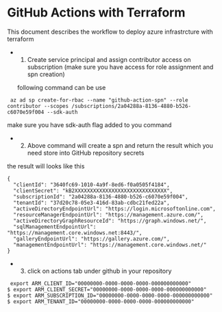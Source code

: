 # GitHub Actions with Terraform 

This document describes the workflow to deploy azure infrastrcture with terraform

- 1. Create service principal and assign contributor access on subscription (make sure you have access for role assignment and spn creation)

    following command can be use

```
 az ad sp create-for-rbac --name "github-action-spn" --role contributor --scopes /subscriptions/2a04288a-8136-4880-b526-c6070e59f004 --sdk-auth
```
make sure you have sdk-auth flag added to you command

- 2.  Above command will create a spn and return the result which you need store into GitHub repository secrets

the result will looks like this

```
{
  "clientId": "3640fc69-1010-4a9f-8ed6-f0a0505f4184",
  "clientSecret": "kB2XXXXXXXXXXXXXXXXXXXXXXXXXXXXXX",
  "subscriptionId": "2a04288a-8136-4880-b526-c6070e59f004",
  "tenantId": "37d20c78-05e3-416d-83ab-cdbc21fed22a",
  "activeDirectoryEndpointUrl": "https://login.microsoftonline.com",
  "resourceManagerEndpointUrl": "https://management.azure.com/",
  "activeDirectoryGraphResourceId": "https://graph.windows.net/",
  "sqlManagementEndpointUrl": "https://management.core.windows.net:8443/",
  "galleryEndpointUrl": "https://gallery.azure.com/",
  "managementEndpointUrl": "https://management.core.windows.net/"
}
```



- 3. click on actions tab under github in your repository

```
 export ARM_CLIENT_ID="00000000-0000-0000-0000-000000000000"
$ export ARM_CLIENT_SECRET="00000000-0000-0000-0000-000000000000"
$ export ARM_SUBSCRIPTION_ID="00000000-0000-0000-0000-000000000000"
$ export ARM_TENANT_ID="00000000-0000-0000-0000-000000000000"
```